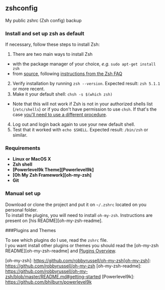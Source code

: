 ## zshconfig

My public zshrc (Zsh config) backup

### Install and set up zsh as default

If necessary, follow these steps to install Zsh:

1. There are two main ways to install Zsh
  - with the package manager of your choice, _e.g._ `sudo apt-get install zsh`
  - from [source](http://zsh.sourceforge.net/Arc/source.html), following
        [instructions from the Zsh FAQ](http://zsh.sourceforge.net/FAQ/zshfaq01.html#l7)
2. Verify installation by running `zsh --version`. Expected result: `zsh 5.1.1` or more recent.
3. Make it your default shell: `chsh -s $(which zsh)`
  - Note that this will not work if Zsh is not in your authorized shells list (`/etc/shells`)
    or if you don't have permission to use `chsh`. If that's the case [you'll need to use a different procedure](https://www.google.com/search?q=zsh+default+without+chsh).
4. Log out and login back again to use your new default shell.
5. Test that it worked with `echo $SHELL`. Expected result: `/bin/zsh` or similar.

### Requirements

* **Linux or MacOS X**
* **Zsh shell**
* **[Powerlevel9k Theme][Powerlevel9k]**
* **[Oh My Zsh Framework][oh-my-zsh]**
* **Git**

### Manual set up

Download or clone the project and put it on `~/.zshrc` located on you personal folder.  
To install the plugins, you will need to install `oh-my-zsh`. Instructions are present on [his README][oh-my-zsh-readme].

###Plugins and Themes

To see which plugins do I use, read the `zshrc` file.  
I you want install other plugins or themes you should read the [oh-my-zsh README][oh-my-zsh-readme] and [Plugins Overview](https://github.com/robbyrussell/oh-my-zsh/wiki/Plugins-Overview).

[oh-my-zsh]: https://github.com/robbyrussell/oh-my-zsh[oh-my-zsh]: https://github.com/robbyrussell/oh-my-zsh
[oh-my-zsh-readme]: https://github.com/robbyrussell/oh-my-zsh/blob/master/README.md#getting-started
[Powerlevel9k]: https://github.com/bhilburn/powerlevel9k
